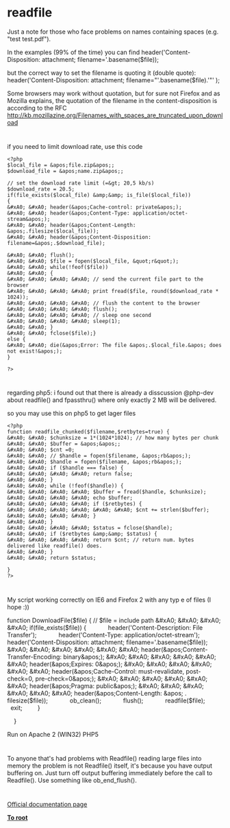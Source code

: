 # readfile





Just a note for those who face problems on names containing spaces (e.g. &quot;test test.pdf&quot;).

In the examples (99% of the time) you can find
header(&apos;Content-Disposition: attachment; filename=&apos;.basename($file));

but the correct way to set the filename is quoting it (double quote):
header(&apos;Content-Disposition: attachment; filename=&quot;&apos;.basename($file).&apos;&quot;&apos; );

Some browsers may work without quotation, but for sure not Firefox and as Mozilla explains, the quotation of the filename in the content-disposition is according to the RFC
http://kb.mozillazine.org/Filenames_with_spaces_are_truncated_upon_download

  

#



if you need to limit download rate, use this code 



```
<?php
$local_file = &apos;file.zip&apos;;
$download_file = &apos;name.zip&apos;;

// set the download rate limit (=&gt; 20,5 kb/s)
$download_rate = 20.5;
if(file_exists($local_file) &amp;&amp; is_file($local_file))
{
&#xA0; &#xA0; header(&apos;Cache-control: private&apos;);
&#xA0; &#xA0; header(&apos;Content-Type: application/octet-stream&apos;);
&#xA0; &#xA0; header(&apos;Content-Length: &apos;.filesize($local_file));
&#xA0; &#xA0; header(&apos;Content-Disposition: filename=&apos;.$download_file);

&#xA0; &#xA0; flush();
&#xA0; &#xA0; $file = fopen($local_file, &quot;r&quot;);
&#xA0; &#xA0; while(!feof($file))
&#xA0; &#xA0; {
&#xA0; &#xA0; &#xA0; &#xA0; // send the current file part to the browser
&#xA0; &#xA0; &#xA0; &#xA0; print fread($file, round($download_rate * 1024));
&#xA0; &#xA0; &#xA0; &#xA0; // flush the content to the browser
&#xA0; &#xA0; &#xA0; &#xA0; flush();
&#xA0; &#xA0; &#xA0; &#xA0; // sleep one second
&#xA0; &#xA0; &#xA0; &#xA0; sleep(1);
&#xA0; &#xA0; }
&#xA0; &#xA0; fclose($file);}
else {
&#xA0; &#xA0; die(&apos;Error: The file &apos;.$local_file.&apos; does not exist!&apos;);
}

?>
```



  

#



regarding php5:
i found out that there is already a disscussion @php-dev&#xA0; about readfile() and fpassthru() where only exactly 2 MB will be delivered.

so you may use this on php5 to get lager files


```
<?php
function readfile_chunked($filename,$retbytes=true) {
&#xA0; &#xA0; $chunksize = 1*(1024*1024); // how many bytes per chunk
&#xA0; &#xA0; $buffer = &apos;&apos;;
&#xA0; &#xA0; $cnt =0;
&#xA0; &#xA0; // $handle = fopen($filename, &apos;rb&apos;);
&#xA0; &#xA0; $handle = fopen($filename, &apos;rb&apos;);
&#xA0; &#xA0; if ($handle === false) {
&#xA0; &#xA0; &#xA0; &#xA0; return false;
&#xA0; &#xA0; }
&#xA0; &#xA0; while (!feof($handle)) {
&#xA0; &#xA0; &#xA0; &#xA0; $buffer = fread($handle, $chunksize);
&#xA0; &#xA0; &#xA0; &#xA0; echo $buffer;
&#xA0; &#xA0; &#xA0; &#xA0; if ($retbytes) {
&#xA0; &#xA0; &#xA0; &#xA0; &#xA0; &#xA0; $cnt += strlen($buffer);
&#xA0; &#xA0; &#xA0; &#xA0; }
&#xA0; &#xA0; }
&#xA0; &#xA0; &#xA0; &#xA0; $status = fclose($handle);
&#xA0; &#xA0; if ($retbytes &amp;&amp; $status) {
&#xA0; &#xA0; &#xA0; &#xA0; return $cnt; // return num. bytes delivered like readfile() does.
&#xA0; &#xA0; } 
&#xA0; &#xA0; return $status;

} 
?>
```



  

#



My script working correctly on IE6 and Firefox 2 with any typ e of files (I hope :))

function DownloadFile($file) { // $file = include path 
&#xA0; &#xA0; &#xA0; &#xA0; if(file_exists($file)) {
&#xA0; &#xA0; &#xA0; &#xA0; &#xA0; &#xA0; header(&apos;Content-Description: File Transfer&apos;);
&#xA0; &#xA0; &#xA0; &#xA0; &#xA0; &#xA0; header(&apos;Content-Type: application/octet-stream&apos;);
&#xA0; &#xA0; &#xA0; &#xA0; &#xA0; &#xA0; header(&apos;Content-Disposition: attachment; filename=&apos;.basename($file));
&#xA0; &#xA0; &#xA0; &#xA0; &#xA0; &#xA0; header(&apos;Content-Transfer-Encoding: binary&apos;);
&#xA0; &#xA0; &#xA0; &#xA0; &#xA0; &#xA0; header(&apos;Expires: 0&apos;);
&#xA0; &#xA0; &#xA0; &#xA0; &#xA0; &#xA0; header(&apos;Cache-Control: must-revalidate, post-check=0, pre-check=0&apos;);
&#xA0; &#xA0; &#xA0; &#xA0; &#xA0; &#xA0; header(&apos;Pragma: public&apos;);
&#xA0; &#xA0; &#xA0; &#xA0; &#xA0; &#xA0; header(&apos;Content-Length: &apos; . filesize($file));
&#xA0; &#xA0; &#xA0; &#xA0; &#xA0; &#xA0; ob_clean();
&#xA0; &#xA0; &#xA0; &#xA0; &#xA0; &#xA0; flush();
&#xA0; &#xA0; &#xA0; &#xA0; &#xA0; &#xA0; readfile($file);
&#xA0; &#xA0; &#xA0; &#xA0; &#xA0; &#xA0; exit;
&#xA0; &#xA0; &#xA0; &#xA0; }

&#xA0; &#xA0; }

Run on Apache 2 (WIN32) PHP5

  

#



To anyone that&apos;s had problems with Readfile() reading large files into memory the problem is not Readfile() itself, it&apos;s because you have output buffering on. Just turn off output buffering immediately before the call to Readfile(). Use something like ob_end_flush().

  

#

[Official documentation page](https://www.php.net/manual/en/function.readfile.php)

**[To root](/README.md)**